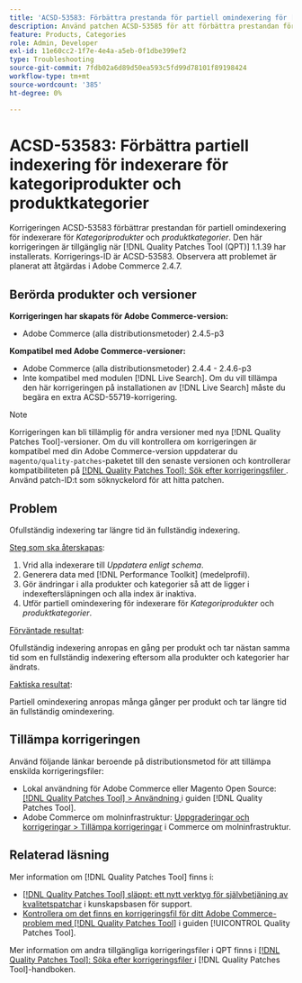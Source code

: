 ```yaml
---
title: 'ACSD-53583: Förbättra prestanda för partiell omindexering för [!UICONTROL Category Products] och [!UICONTROL Product Categories] indexerare'
description: Använd patchen ACSD-53585 för att förbättra prestandan för partiell omindexering för kategoriprodukter och produktkategoriindexerare.
feature: Products, Categories
role: Admin, Developer
exl-id: 11e60cc2-1f7e-4e4a-a5eb-0f1dbe399ef2
type: Troubleshooting
source-git-commit: 7fdb02a6d89d50ea593c5fd99d78101f89198424
workflow-type: tm+mt
source-wordcount: '385'
ht-degree: 0%

---
```


# ACSD-53583: Förbättra partiell indexering för indexerare för kategoriprodukter och produktkategorier

Korrigeringen ACSD-53583 förbättrar prestandan för partiell omindexering för indexerare för *Kategoriprodukter* och *produktkategorier*. Den här korrigeringen är tillgänglig när [!DNL Quality Patches Tool (QPT)] 1.1.39 har installerats. Korrigerings-ID är ACSD-53583. Observera att problemet är planerat att åtgärdas i Adobe Commerce 2.4.7.

## Berörda produkter och versioner

**Korrigeringen har skapats för Adobe Commerce-version:**

* Adobe Commerce (alla distributionsmetoder) 2.4.5-p3

**Kompatibel med Adobe Commerce-versioner:**

* Adobe Commerce (alla distributionsmetoder) 2.4.4 - 2.4.6-p3
* Inte kompatibel med modulen [!DNL Live Search]. Om du vill tillämpa den här korrigeringen på installationen av [!DNL Live Search] måste du begära en extra ACSD-55719-korrigering.

>[!NOTE]
>
>Korrigeringen kan bli tillämplig för andra versioner med nya [!DNL Quality Patches Tool]-versioner. Om du vill kontrollera om korrigeringen är kompatibel med din Adobe Commerce-version uppdaterar du `magento/quality-patches`-paketet till den senaste versionen och kontrollerar kompatibiliteten på [[!DNL Quality Patches Tool]: Sök efter korrigeringsfiler ](https://experienceleague.adobe.com/tools/commerce-quality-patches/index.html). Använd patch-ID:t som söknyckelord för att hitta patchen.

## Problem

Ofullständig indexering tar längre tid än fullständig indexering.

<u>Steg som ska återskapas</u>:

1. Vrid alla indexerare till *Uppdatera enligt schema*.
1. Generera data med [!DNL Performance Toolkit] (medelprofil).
1. Gör ändringar i alla produkter och kategorier så att de ligger i indexeftersläpningen och alla index är inaktiva.
1. Utför partiell omindexering för indexerare för *Kategoriprodukter* och *produktkategorier*.

<u>Förväntade resultat</u>:

Ofullständig indexering anropas en gång per produkt och tar nästan samma tid som en fullständig indexering eftersom alla produkter och kategorier har ändrats.

<u>Faktiska resultat</u>:

Partiell omindexering anropas många gånger per produkt och tar längre tid än fullständig omindexering.

## Tillämpa korrigeringen

Använd följande länkar beroende på distributionsmetod för att tillämpa enskilda korrigeringsfiler:

* Lokal användning för Adobe Commerce eller Magento Open Source: [[!DNL Quality Patches Tool] > Användning ](/help/tools/quality-patches-tool/usage.md) i guiden [!DNL Quality Patches Tool].
* Adobe Commerce om molninfrastruktur: [Uppgraderingar och korrigeringar > Tillämpa korrigeringar](https://experienceleague.adobe.com/docs/commerce-cloud-service/user-guide/develop/upgrade/apply-patches.html) i Commerce om molninfrastruktur.

## Relaterad läsning

Mer information om [!DNL Quality Patches Tool] finns i:

* [[!DNL Quality Patches Tool] släppt: ett nytt verktyg för självbetjäning av kvalitetspatchar](https://experienceleague.adobe.com/en/docs/commerce-operations/tools/quality-patches-tool/quality-patches-tool-to-self-serve-quality-patches) i kunskapsbasen för support.
* [Kontrollera om det finns en korrigeringsfil för ditt Adobe Commerce-problem med  [!DNL Quality Patches Tool]](/help/tools/quality-patches-tool/patches-available-in-qpt/check-patch-for-magento-issue-with-magento-quality-patches.md) i guiden [!UICONTROL Quality Patches Tool].


Mer information om andra tillgängliga korrigeringsfiler i QPT finns i [[!DNL Quality Patches Tool]: Söka efter korrigeringsfiler ](https://experienceleague.adobe.com/tools/commerce-quality-patches/index.html) i [!DNL Quality Patches Tool]-handboken.
